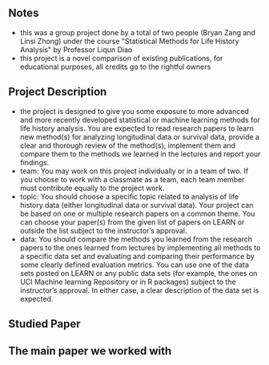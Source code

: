 ## Notes
- this was a group project done by a total of two people (Bryan Zang and Linsi Zhong) under the course "Statistical Methods for Life History Analysis" by Professor Liqun Diao
- this project is a novel comparison of existing publications, for educational purposes, all credits go to the rightful owners

## Project Description

- the project is designed to give you some exposure to more advanced and more recently developed statistical or machine learning methods for life history analysis. You are expected to read research papers to learn new method(s) for analyzing longitudinal data or survival data, provide a clear and thorough review of the method(s), implement them and compare them to the methods we learned in the lectures and report your findings.
- team: You may work on this project individually or in a team of two. If you choose to work with a classmate as a team, each team member must contribute equally to the project work.
- topic: You should choose a specific topic related to analysis of life history data (either longitudinal data or survival data). Your project can be based on one or multiple research papers on a common theme. You can choose your paper(s) from the given list of papers on LEARN or outside the list subject to the instructor’s approval.
- data: You should compare the methods you learned from the research papers to the ones learned from lectures by implementing all methods to a specific data set and evaluating and comparing their performance by some clearly defined evaluation metrics. You can use one of the data sets posted on LEARN or any public data sets (for example, the ones on UCI Machine learning Repository or in R packages) subject to the instructor’s approval. In either case, a clear description of the data set is expected.

## Studied Paper

The main paper we worked with
- 
